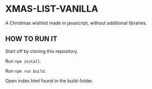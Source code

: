 # XMAS-LIST-VANILLA

A Christmas wishlist made in javascript, without additional libraries.

## HOW TO RUN IT

Start off by cloning this repository.

Run `npm install`.

Run `npm run build`.

Open index.html found in the build-folder.

